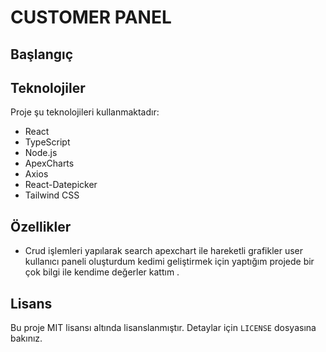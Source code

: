 
  <h1>CUSTOMER PANEL</h1>



  <h2>Başlangıç</h2>



  <h2>Teknolojiler</h2>

  <p>Proje şu teknolojileri kullanmaktadır:</p>

  <ul>
    <li>React</li>
    <li>TypeScript</li>
    <li>Node.js</li>
    <li>ApexCharts</li>
    <li>Axios</li>
    <li>React-Datepicker</li>
    <li>Tailwind CSS</li>
  </ul>

  <h2>Özellikler</h2>

  <ul>
    <li>Crud işlemleri yapılarak search apexchart ile hareketli grafikler user kullanıcı paneli oluşturdum kedimi geliştirmek için yaptığım projede bir çok bilgi ile kendime değerler kattım .</li>
  </ul>

 





  <h2>Lisans</h2>

  <p>Bu proje MIT lisansı altında lisanslanmıştır. Detaylar için <code>LICENSE</code> dosyasına bakınız.</p>



